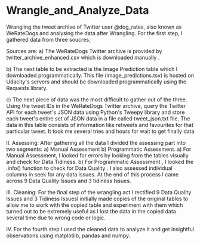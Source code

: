 # Wrangle_and_Analyze_Data
Wrangling the tweet archive of Twitter user @dog_rates, also known as WeRateDogs and analysing the data after Wrangling.
For the first step, I gathered data from three soucres,

Sources are:
a) The WeRateDogs Twitter archive is provided by twitter_archive_enhanced.csv which is downloaded manually .

b) The next table to be extracted is the Image Prediction table which I downloaded programmatically. This file (image_predictions.tsv) is hosted on Udacity's servers and should be downloaded programmatically using the Requests library.

c) The next piece of data was the most difficult to gather out of the three. Using the tweet IDs in the WeRateDogs Twitter archive, query the Twitter API for each tweet's JSON data using Python's Tweepy library and store each tweet's entire set of JSON data in a file called tweet_json.txt file. The data in this table consists of information like retweets and favourites for that particular tweet. It took me several tries and hours for wait to get finally data

II. Assessing: After gathering all the data I divided the assessing part into two segments: a) Manual Assessment b) Programmatic Assessment.
a) For Manual Assessment, I looked for errors by looking from the tables visually and check for Data Tidiness.
b) For Programmatic Assessment , I looked the .info() function to check for Data Quality . I also assessed individual columns in seek for any data issues.
At the end of this process I came across 9 Data Quality Issues and 3 tidiness Issues.

III. Cleaning:
For the final step of the wrangling act I rectified 9 Data Quality Issues and 3 Tidiness IssuesI initially made copies of the original tables to allow me to work with the copied table and experiment with them which turned out to be extremely useful as I lost the data in the copied data several time due to wrong code or logic.

IV. For the fourth step I used the cleaned data to analyze it and get insightful observations using matplotlib, pandas and numpy.

